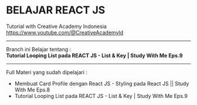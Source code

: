 # BELAJAR REACT JS

Tutorial with Creative Academy Indonesia
<br>
https://www.youtube.com/@CreativeAcademyId

<hr>


Branch ini Belajar tentang : 
<br>
<b>Tutorial Looping List pada REACT JS - List & Key | Study With Me Eps.9</b>

<hr>

Full Materi yang sudah dipelajari :
<br>
- Membuat Card Profile dengan React JS - Styling pada React JS || Study With Me Eps.8
- Tutorial Looping List pada REACT JS - List & Key | Study With Me Eps.9

